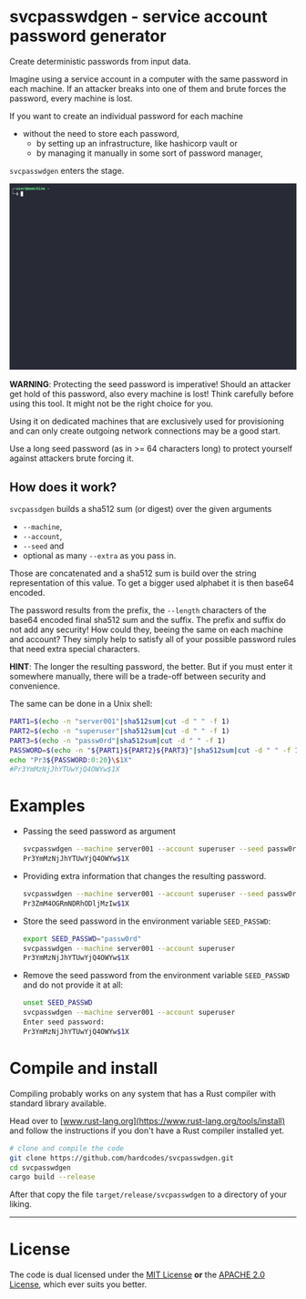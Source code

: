 # svcpasswdgen -  service account password generator

Create deterministic passwords from input data.

Imagine using a service account in a computer with the same password in each machine. If an attacker breaks into one of them and brute forces the password, every machine is lost.

If you want to create an individual password for each machine

- without the need to store each password,
  - by setting up an infrastructure, like hashicorp vault or
  - by managing it manually in some sort of password manager,

`svcpasswdgen` enters the stage.

![](./docs/gfx/svcpasswdgen.gif)

**WARNING**: Protecting the seed password is imperative! Should an attacker get hold of this password, also every machine is lost! Think carefully before using this tool. It might not be the right choice for you.

Using it on dedicated machines that are exclusively used for provisioning and can only create outgoing network connections may be a good start.

Use a long seed password (as in >= 64 characters long) to protect yourself against attackers brute forcing it.


## How does it work?

`svcpassdgen` builds a sha512 sum (or digest) over the given arguments

- `--machine`,
- `--account`,
- `--seed` and
- optional as many `--extra` as you pass in.

Those are concatenated and a sha512 sum is build over the string representation of this value. To get a bigger used alphabet it is then base64 encoded.

The password results from the prefix, the `--length` characters of the base64 encoded final sha512 sum and the suffix. The prefix and suffix do not add any security! How could they, beeing the same on each machine and account? They simply help to satisfy all of your possible password rules that need extra special characters.

**HINT**: The longer the resulting password, the better. But if you must enter it somewhere manually, there will be a trade-off between security and convenience.

The same can be done in a Unix shell:

```bash
PART1=$(echo -n "server001"|sha512sum|cut -d " " -f 1)
PART2=$(echo -n "superuser"|sha512sum|cut -d " " -f 1)
PART3=$(echo -n "passw0rd"|sha512sum|cut -d " " -f 1)
PASSWORD=$(echo -n "${PART1}${PART2}${PART3}"|sha512sum|cut -d " " -f 1|base64 -w 0)
echo "Pr3${PASSWORD:0:20}\$1X"
#Pr3YmMzNjJhYTUwYjQ4OWYw$1X
```


# Examples

- Passing the seed password as argument

    ```bash
    svcpasswdgen --machine server001 --account superuser --seed passw0rd
    Pr3YmMzNjJhYTUwYjQ4OWYw$1X
    ```
- Providing extra information that changes the resulting password.

    ```bash
    svcpasswdgen --machine server001 --account superuser --seed passw0rd --extra rack-042
    Pr3ZmM4OGRmNDRhODljMzIw$1X
    ```
- Store the seed password in the environment variable `SEED_PASSWD`:

    ```bash
    export SEED_PASSWD="passw0rd"
    svcpasswdgen --machine server001 --account superuser
    Pr3YmMzNjJhYTUwYjQ4OWYw$1X
    ```
- Remove the seed password from the environment variable `SEED_PASSWD` and do not provide it at all:

    ```bash
    unset SEED_PASSWD
    svcpasswdgen --machine server001 --account superuser
    Enter seed password:
    Pr3YmMzNjJhYTUwYjQ4OWYw$1X
    ```


# Compile and install

Compiling probably works on any system that has a Rust compiler with standard library available.

Head over to [www.rust-lang.org](https://www.rust-lang.org/tools/install) and follow the instructions if you don't have a Rust compiler installed yet.

```bash
# clone and compile the code
git clone https://github.com/hardcodes/svcpasswdgen.git
cd svcpasswdgen
cargo build --release
```

After that copy the file `target/release/svcpasswdgen` to a directory of your liking.

------

# License

The code is dual licensed under the [MIT License](./LICENSE-MIT) **or** the [APACHE 2.0 License](http://www.apache.org/licenses/LICENSE-2.0), which ever suits you better.